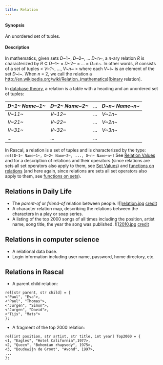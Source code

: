 ```yaml
---
title: Relation
---
```


#### Synopsis

An unordered set of tuples.

#### Description

In mathematics, given sets _D_~1~, _D_~2~, ... _D_~n~, a
_n_-ary relation _R_ is characterized by _R_ &subseteq;  _D_~1~ &times; _D_~2~ &times; ... &times; _D_~n~.
In other words, _R_ consists of a set of tuples < _V~1~_, ..., _V~n~_ > where each _V_~i~ is an element of
the set _D_~i~. When _n_ = 2, we call the relation a http://en.wikipedia.org/wiki/Relation_(mathematics)[binary relation].

In [database theory](http://en.wikipedia.org/wiki/Relational_algebra), a relation is a table with a heading and an unordered set of tuples:

| _D~1~ Name~1~_ | _D~2~ Name~2~_ | ... | _D~n~ Name~n~_ |
| --- | --- | --- | --- |
| _V~11~_        | _V~12~_        | ... | _V~1n~_        |
| _V~21~_        | _V~22~_        | ... | _V~2n~_         |
| _V~31~_        | _V~32~_        | ... | _V~3n~_         |
| ...            | ...            | ... |                




In Rascal, a relation is a set of tuples and is characterized by the type:
`rel[D~1~ Name~1~, D~2~ Name~2~, ..., D~n~ Name~n~]` 
See [Relation Values](../../Rascal/Expressions/Values/Relation/) and  for a description of relations and their operators
(since relations are sets all set operators also apply to them, see [Set Values](../../Rascal/Expressions/Values/Set/))
and [functions on relations](../../Library/Relation.md/)
(and here again, since relations are sets all set operators also apply to them, 
see [functions on sets](../../Library/Set.md/)).


## Relations in Daily Life

*  The _parent-of_ or _friend-of_ relation between people.
   ![][relation.jpg](/assets/Rascalopedia/Relation/char-relation.jpg)
   [credit](http://www.translatedmemories.com/bookpgs/Pg10-11CharRelation.jpg)
*  A character relation map, describing the relations between the characters in a play or soap series.
*  A listing of the top 2000 songs of all times including the position, artist name, song title, the year the song was published.
   ![][2010.jpg](/assets/Rascalopedia/Relation/top2000-2010.jpg)
   [credit](http://top2011.radio2.nl/lijst/2010)


## Relations in computer science

*  A relational data base.
*  Login information including user name, password, home directory, etc.


## Relations in Rascal

*  A parent child relation:
```rascal
rel[str parent, str child] = {
<"Paul", "Eva">,
<"Paul", "Thomas">,
<"Jurgen", "Simon">,
<"Jurgen", "David">,
<"Tijs", "Mats">
};
```
*  A fragment of the top 2000 relation:
```rascal
rel[int position, str artist, str title, int year] Top2000 = {
<1, "Eagles", "Hotel California",1977>,
<2, "Queen", "Bohemian rhapsody", 1975>,
<3, "Boudewijn de Groot", "Avond", 1997>,
...
};
```



